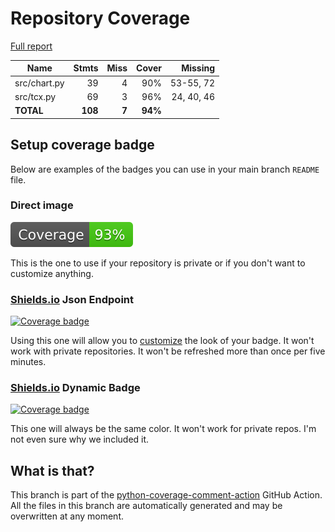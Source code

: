 # Repository Coverage

[Full report](https://htmlpreview.github.io/?https://github.com/andgineer/hrcomparison/blob/python-coverage-comment-action-data/htmlcov/index.html)

| Name         |    Stmts |     Miss |   Cover |   Missing |
|------------- | -------: | -------: | ------: | --------: |
| src/chart.py |       39 |        4 |     90% | 53-55, 72 |
| src/tcx.py   |       69 |        3 |     96% |24, 40, 46 |
|    **TOTAL** |  **108** |    **7** | **94%** |           |


## Setup coverage badge

Below are examples of the badges you can use in your main branch `README` file.

### Direct image

[![Coverage badge](https://raw.githubusercontent.com/andgineer/hrcomparison/python-coverage-comment-action-data/badge.svg)](https://htmlpreview.github.io/?https://github.com/andgineer/hrcomparison/blob/python-coverage-comment-action-data/htmlcov/index.html)

This is the one to use if your repository is private or if you don't want to customize anything.

### [Shields.io](https://shields.io) Json Endpoint

[![Coverage badge](https://img.shields.io/endpoint?url=https://raw.githubusercontent.com/andgineer/hrcomparison/python-coverage-comment-action-data/endpoint.json)](https://htmlpreview.github.io/?https://github.com/andgineer/hrcomparison/blob/python-coverage-comment-action-data/htmlcov/index.html)

Using this one will allow you to [customize](https://shields.io/endpoint) the look of your badge.
It won't work with private repositories. It won't be refreshed more than once per five minutes.

### [Shields.io](https://shields.io) Dynamic Badge

[![Coverage badge](https://img.shields.io/badge/dynamic/json?color=brightgreen&label=coverage&query=%24.message&url=https%3A%2F%2Fraw.githubusercontent.com%2Fandgineer%2Fhrcomparison%2Fpython-coverage-comment-action-data%2Fendpoint.json)](https://htmlpreview.github.io/?https://github.com/andgineer/hrcomparison/blob/python-coverage-comment-action-data/htmlcov/index.html)

This one will always be the same color. It won't work for private repos. I'm not even sure why we included it.

## What is that?

This branch is part of the
[python-coverage-comment-action](https://github.com/marketplace/actions/python-coverage-comment)
GitHub Action. All the files in this branch are automatically generated and may be
overwritten at any moment.